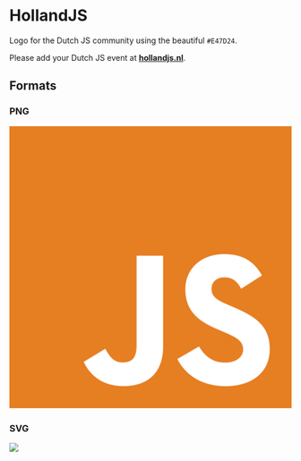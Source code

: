 # HollandJS

Logo for the Dutch JS community using the beautiful `#E47D24`.

Please add your Dutch JS event at __[hollandjs.nl](http://hollandjs.nl)__.

## Formats

### PNG

![](hollandjs.png)

### SVG

![](https://rawgit.com/jpwesselink/logo.js/master/hollandjs/hollandjs.svg)
